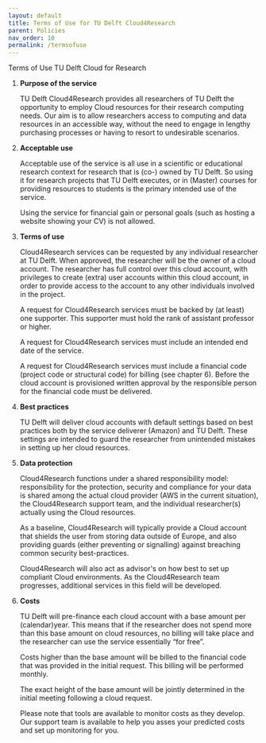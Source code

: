 ```yaml
---
layout: default
title: Terms of Use for TU Delft Cloud4Research
parent: Policies
nav_order: 10
permalink: /termsofuse
---
```

Terms of Use TU Delft Cloud for Research

1.	**Purpose of the service**

    TU Delft Cloud4Research provides all researchers of TU Delft the opportunity to employ Cloud resources for their research computing needs. Our aim is to allow researchers access to computing and data resources in an accessible way, without the need to engage in lengthy purchasing processes or having to resort to undesirable scenarios.

2.	**Acceptable use**

    Acceptable use of the service is all use in a scientific or educational research context for research that is (co-) owned by TU Delft. So using it for research projects that TU Delft executes, or in (Master) courses for providing resources to students is the primary intended use of the service.

    Using the service for financial gain or personal goals (such as hosting a website showing your CV) is not allowed.

3.	**Terms of use**

    Cloud4Research services can be requested by any individual researcher at TU Delft. When approved, the researcher will be the owner of a cloud account. The researcher has full control over this cloud account, with privileges to create (extra) user accounts within this cloud account, in order to provide access to the account to any other individuals involved in the project.

    A request for Cloud4Research services must be backed by (at least) one supporter. This supporter must hold the rank of assistant professor or higher.

    A request for Cloud4Research services must include an intended end date of the service.

    A request for Cloud4Research services must include a financial code (project code or structural code) for billing (see chapter 6). Before the cloud account is provisioned written approval by the responsible person for the financial code must be delivered.

4.	**Best practices**

    TU Delft will deliver cloud accounts with default settings based on best practices both by the service deliverer (Amazon) and TU Delft. These settings are intended to guard the researcher from unintended mistakes in setting up her cloud resources. 

5.	**Data protection**

    Cloud4Research functions under a shared responsibility model: responsibility for the protection, security and compliance for your data is shared among the actual cloud provider (AWS in the current situation), the Cloud4Research support team, and the individual researcher(s) actually using the Cloud resources.

    As a baseline, Cloud4Research will typically provide a Cloud account that shields the user from storing data outside of Europe, and also providing guards (either preventing or signalling) against breaching common security best-practices.

    Cloud4Research will also act as advisor's on how best to set up compliant Cloud environments. As the Cloud4Research team progresses, additional services in this field will be developed.

6.	**Costs**

    TU Delft will pre-finance each cloud account with a base amount per (calendar)year. This means that if the researcher does not spend more than this base amount on cloud resources, no billing will take place and the researcher can use the service essentially “for free”.

    Costs higher than the base amount will be billed to the financial code that was provided in the initial request. This billing will be performed monthly.

    The exact height of the base amount will be jointly determined in the initial meeting following a cloud request.

    Please note that tools are available to monitor costs as they develop. Our support team is available to help you asses your predicted costs and set up monitoring for you.
